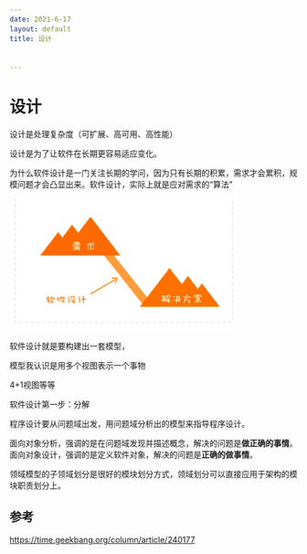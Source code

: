 ```yaml
---
date: 2021-6-17
layout: default
title: 设计


---
```


# 设计

设计是处理复杂度（可扩展、高可用、高性能）

设计是为了让软件在长期更容易适应变化。

为什么软件设计是一门关注长期的学问，因为只有长期的积累，需求才会累积，规模问题才会凸显出来。软件设计，实际上就是应对需求的“算法”



![image-20210617212744760](https://github.com/garydai/garydai.github.com/raw/master/_posts/pic/image-20210617212744760.png)

软件设计就是要构建出一套模型，

模型我认识是用多个视图表示一个事物

4+1视图等等

软件设计第一步：分解

程序设计要从问题域出发，用问题域分析出的模型来指导程序设计。

面向对象分析，强调的是在问题域发现并描述概念，解决的问题是**做正确的事情**。面向对象设计，强调的是定义软件对象，解决的问题是**正确的做事情**。

领域模型的子领域划分是很好的模块划分方式，领域划分可以直接应用于架构的模块职责划分上。



## 参考

https://time.geekbang.org/column/article/240177